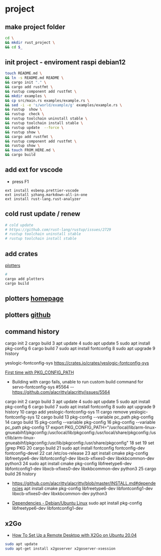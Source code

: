 # project

## make project folder

```bash
cd \
&& mkdir rust_project \
&& cd $_ 
```

## init project - enviroment  raspi debian12 

```bash
touch README.md \
&& ln -s README.md README \
&& cargo init "." \
&& cargo add rustfmt \
&& rustup component add rustfmt \
&& mkdir examples \
&& cp src/main.rs examples/example.rs \
&& sed -i -e 's/world/example/g' examples/example.rs \
&& rustup  show \
&& rustup  check \
&& rustup toolchain uninstall stable \
&& rustup toolchain install stable \
&& rustup update  --force \
&& rustup show \
&& cargo add rustfmt \
&& rustup component add rustfmt \
&& rustup show \
&& touch FROM_HERE.md \ 
&& cargo build 
```

## add ext for vscode 

- press F1 
```
ext install esbenp.prettier-vscode
ext install yzhang.markdown-all-in-one
ext install rust-lang.rust-analyzer
```

## cold rust update / renew

```bash
# cold update 
# https://github.com/rust-lang/rustup/issues/2729
# rustup toolchain uninstall stable
# rustup toolchain install stable
```

## add crates

[plotters](https://crates.io/crates/plotters)
```bash
# 
cargo add plotters
cargo build
```

## plotters [homepage](https://plotters-rs.github.io/home/#!/)
## plotters [github](https://github.com/plotters-rs/plotters/tree/master/plotters)

## command history

cargo init
    2  cargo build
    3  apt update
    4  sudo apt update
    5  sudo apt install pkg-config
    6  cargo build
    7  sudo apt install fontconfig
    8  sudo apt upgrade
    9  history 

yeslogic-fontconfig-sys
https://crates.io/crates/yeslogic-fontconfig-sys 

[First time with PKG_CONFIG_PATH](https://forums.debian.net/viewtopic.php?t=159260)

-  Building with cargo fails, unable to run custom build command for servo-fontconfig-sys #5564 
-- https://github.com/alacritty/alacritty/issues/5564

cargo init
    2  cargo build
    3  apt update
    4  sudo apt update
    5  sudo apt install pkg-config
    6  cargo build
    7  sudo apt install fontconfig
    8  sudo apt upgrade
    9  history 
   10  cargo add yeslogic-fontconfig-sys
   11  cargo remove yeslogic-fontconfig-sys
   12  cargo build
   13  pkg-config --variable pc_path pkg-config
   14  cargo build
   15  pkg-config --variable  pkg-config
   16  pkg-config --variable pc_path pkg-config
   17  export PKG_CONFIG_PATH="/usr/local/lib/arm-linux-gnueabihf/pkgconfig:/usr/local/lib/pkgconfig:/usr/local/share/pkgconfig:/usr/lib/arm-linux-gnueabihf/pkgconfig:/usr/lib/pkgconfig:/usr/share/pkgconfig"
   18  set
   19  set |grep PKG
   20  cargo build
   21  sudo apt install fontconfig fontconfig-dev fontconfig-devel
   22  cat /etc/os-release 
   23  apt install cmake pkg-config libfreetype6-dev libfontconfig1-dev libxcb-xfixes0-dev libxkbcommon-dev python3
   24  sudo apt install cmake pkg-config libfreetype6-dev libfontconfig1-dev libxcb-xfixes0-dev libxkbcommon-dev python3
   25  cargo build
   26  history 

- https://github.com/alacritty/alacritty/blob/master/INSTALL.md#dependencies
apt install cmake pkg-config libfreetype6-dev libfontconfig1-dev libxcb-xfixes0-dev libxkbcommon-dev python3

- [Dependencies - Debian/Ubuntu Linux](https://github.com/plotters-rs/plotters/blob/master/README.md#ubuntu-linux)
sudo apt install pkg-config libfreetype6-dev libfontconfig1-dev

## x2Go

- [How To Set Up a Remote Desktop with X2Go on Ubuntu 20.04](https://www.digitalocean.com/community/tutorials/how-to-set-up-a-remote-desktop-with-x2go-on-ubuntu-20-04)

```bash
sudo apt update
sudo apt-get install x2goserver x2goserver-xsession
```
